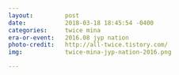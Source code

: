 ```yaml
---
layout:         post
date:           2018-03-18 18:45:54 -0400
categories:     twice mina
era-or-event:   2016.08 jyp nation
photo-credit:   http://all-twice.tistory.com/
img:            twice-mina-jyp-nation-2016.png

---
```

